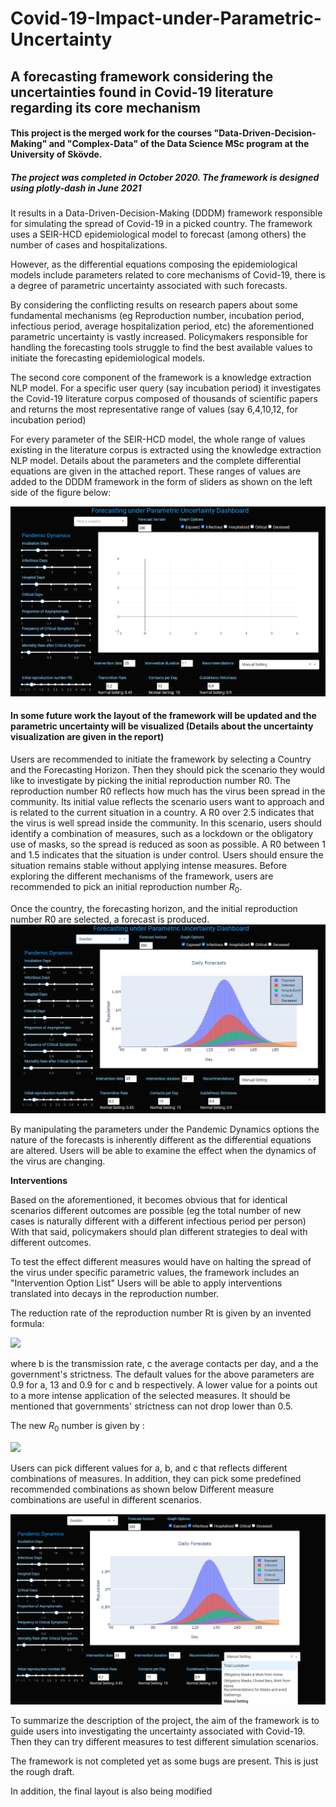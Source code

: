 # Covid-19-Impact-under-Parametric-Uncertainty
## A forecasting framework considering the uncertainties found in Covid-19 literature regarding its core mechanism

#### This project is the merged work for the courses "Data-Driven-Decision-Making" and "Complex-Data" of the Data Science MSc program at the University of Skövde.
##### The project was completed in October 2020. The framework is designed using plotly-dash in June 2021


It results in a Data-Driven-Decision-Making (DDDM) framework responsible for simulating the spread of Covid-19 in a picked country.
The framework uses a SEIR-HCD epidemiological model to forecast (among others) the number of cases and hospitalizations.

However, as the differential equations composing the epidemiological models include parameters related to core mechanisms of Covid-19, there is a degree of 
parametric uncertainty associated with such forecasts.

By considering the conflicting results on research papers about some fundamental mechanisms (eg Reproduction number, incubation period, infectious period, average hospitalization period, etc) the aforementioned parametric uncertainty is vastly increased. Policymakers responsible for handling the forecasting tools struggle to find the best available 
values to initiate the forecasting epidemiological models. 

The second core component of the framework is a knowledge extraction NLP model. For a specific user query (say incubation period) it investigates the Covid-19 literature corpus 
composed of thousands of scientific papers and returns the most representative range of values (say 6,4,10,12, for incubation period)

For every parameter of the SEIR-HCD model, the whole range of values existing in the literature corpus is extracted using the knowledge extraction NLP model.
Details about the parameters and the complete differential equations are given in the attached report.
These ranges of values are added to the DDDM framework in the form of sliders as shown on the left side of the figure below:

![Alt text](https://github.com/FilTheo/Covid-19-Impact-under-Parametric-Uncertainty/blob/main/framework_example.png?raw=true)

#### In some future work the layout of the framework will be updated and the parametric uncertainty will be visualized (Details about the uncertainty visualization are given in the report)


Users are recommended to initiate the framework by selecting a Country and the Forecasting Horizon.
Then they should pick the scenario they would like to investigate by picking the initial reproduction number R0. 
The reproduction number R0 reflects how much has the virus been spread in the community. Its initial value reflects the scenario users want to approach and is related to the current situation in a country.
A R0 over 2.5 indicates that the virus is well spread inside the community. In this scenario, users should identify a combination of measures, such as a lockdown or the obligatory use of masks, so the spread is reduced as soon as possible. 
A R0 between 1 and 1.5 indicates that the situation is under control. Users should ensure the situation remains stable without applying intense measures. Before exploring the different mechanisms of the framework, users are recommended to pick an initial reproduction number $R_0$.

Once the country, the forecasting horizon, and the initial reproduction number R0 are selected, a forecast is produced.
![Alt text1](https://github.com/FilTheo/Covid-19-Impact-under-Parametric-Uncertainty/blob/main/framework_example1.png?raw=true)

By manipulating the parameters under the Pandemic Dynamics options the nature of the forecasts is inherently different as the differential equations are altered.
Users will be able to examine the effect when the dynamics of the virus are changing.

**Interventions** 

Based on the aforementioned, it becomes obvious that for identical scenarios different outcomes are possible (eg the total number of new cases is naturally different with a different infectious period per person)
With that said, policymakers should plan different strategies to deal with different outcomes.

To test the effect different measures would have on halting the spread of the virus under specific parametric values, the framework includes an "Intervention Option List"
Users will be able to apply interventions translated into decays in the reproduction number.

The reduction rate of the reproduction number Rt is given by an invented formula:

<img src="https://render.githubusercontent.com/render/math?math=R_tRR = (1-b)^{c*a}"> 

where b is the transmission rate, c the average contacts per day, and a the government's strictness. 
The default values for the above parameters are 0.9 for a, 13 and 0.9 for c and b respectively. A lower value for a points out to a more intense application of the selected measures. 
It should be mentioned that governments' strictness can not drop lower than 0.5.

The new $R_0$ number is given by :

<img src="https://render.githubusercontent.com/render/math?math=NewR_0 = R_0 - R_tRR * R_0"> 

Users can pick different values for a, b, and c that reflects different combinations of measures. In addition, they can pick some predefined recommended combinations as shown below
Different measure combinations are useful in different scenarios.

![Alt text2](https://github.com/FilTheo/Covid-19-Impact-under-Parametric-Uncertainty/blob/main/framework_example2.png?raw=true)

To summarize the description of the project, the aim of the framework is to guide users into investigating the uncertainty associated with Covid-19.
Then they can try different measures to test different simulation scenarios. 

The framework is not completed yet as some bugs are present. 
This is just the rough draft.

In addition, the final layout is also being modified


